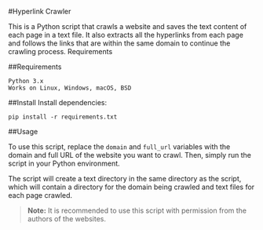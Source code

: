 #Hyperlink Crawler

This is a Python script that crawls a website and saves the text content of each page in a text file. It also extracts all the hyperlinks from each page and follows the links that are within the same domain to continue the crawling process.
Requirements


##Requirements

    Python 3.x
    Works on Linux, Windows, macOS, BSD

##Install
Install dependencies:

    pip install -r requirements.txt

##Usage

To use this script, replace the `domain` and `full_url` variables with the domain and full URL of the website you want to crawl. Then, simply run the script in your Python environment.

The script will create a text directory in the same directory as the script, which will contain a directory for the domain being crawled and text files for each page crawled.

> **Note:** It is recommended to use this script with permission from the authors of the websites.